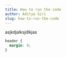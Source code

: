 ```yaml
---
title: How to run the code
author: Aditya Giri
slug: how-to-run-the-code
---
```


asjkdjalksjdlkjas

```css
header {
  margin: 0;
}
```